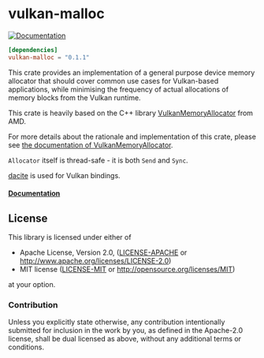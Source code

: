 # vulkan-malloc

[![Documentation](https://docs.rs/vulkan-malloc/badge.svg)](https://docs.rs/vulkan-malloc)

```toml
[dependencies]
vulkan-malloc = "0.1.1"
```

This crate provides an implementation of a general purpose device memory allocator that should
cover common use cases for Vulkan-based applications, while minimising the frequency of
actual allocations of memory blocks from the Vulkan runtime.

This crate is heavily based on the C++ library
[VulkanMemoryAllocator](https://github.com/GPUOpen-LibrariesAndSDKs/VulkanMemoryAllocator)
from AMD.

For more details about the rationale and implementation of this crate, please see
[the documentation of VulkanMemoryAllocator](https://gpuopen-librariesandsdks.github.io/VulkanMemoryAllocator/html/).

`Allocator` itself is thread-safe - it is both `Send` and `Sync`.

[dacite](https://gitlab.com/dennis-hamester/dacite) is used for Vulkan bindings.

#### [Documentation](https://docs.rs/vulkan-malloc)

## License

This library is licensed under either of

 * Apache License, Version 2.0, ([LICENSE-APACHE](LICENSE-APACHE) or
   http://www.apache.org/licenses/LICENSE-2.0)
 * MIT license ([LICENSE-MIT](LICENSE-MIT) or
   http://opensource.org/licenses/MIT)

at your option.

### Contribution

Unless you explicitly state otherwise, any contribution intentionally submitted
for inclusion in the work by you, as defined in the Apache-2.0 license, shall be
dual licensed as above, without any additional terms or conditions.